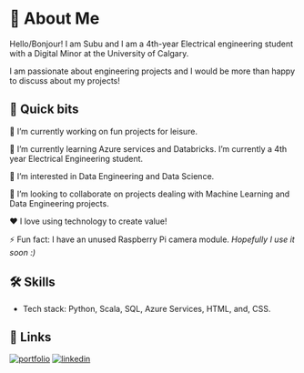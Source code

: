 
# 👋 About Me
Hello/Bonjour! I am Subu and I am a 4th-year Electrical engineering student with a Digital Minor at the University of Calgary. 

I am passionate about engineering projects and I would be more than happy to discuss about my projects!

## 🚀 Quick bits

🔭 I’m currently working on fun projects for leisure.

🌱 I’m currently learning Azure services and Databricks. I’m currently a 4th year Electrical Engineering student.

👀 I’m interested in Data Engineering and Data Science.

🤝 I’m looking to collaborate on projects dealing with Machine Learning and Data Engineering projects. 

❤️ I love using technology to create value!

⚡ Fun fact: I have an unused Raspberry Pi camera module. *Hopefully I use it soon :)*

## 🛠 Skills
* Tech stack: Python, Scala, SQL, Azure Services, HTML, and, CSS.


## 🔗 Links
[![portfolio](https://img.shields.io/badge/my_portfolio-000?style=for-the-badge&logo=ko-fi&logoColor=white)](https://www.linkedin.com/in/subramanian-narayanan9/)
[![linkedin](https://img.shields.io/badge/linkedin-0A66C2?style=for-the-badge&logo=linkedin&logoColor=white)](https://www.linkedin.com/in/subramanian-narayanan9/)

<!---
nagusubra/nagusubra is a ✨ special ✨ repository because its `README.md` (this file) appears on your GitHub profile.
You can click the Preview link to take a look at your changes.
--->
